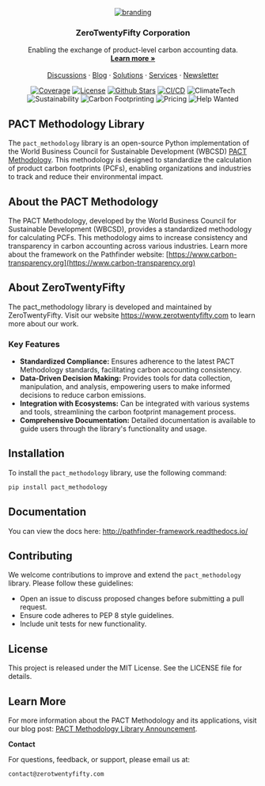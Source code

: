 <p align="center">
  <a href="https://www.zerotwentyfifty.com/solutions/pact-methodology">
   <img src="https://github.com/user-attachments/assets/bbbc445a-b70d-4e35-904a-4cb55857bc62" alt="branding">
  </a>

  <h3 align="center">ZeroTwentyFifty Corporation</h3>

  <p align="center">
    Enabling the exchange of product-level carbon accounting data.
    <br />
    <a href="https://www.zerotwentyfifty.com"><strong>Learn more »</strong></a>
    <br />
    <br />
    <a href="https://github.com/orgs/ZeroTwentyFifty/discussions">Discussions</a>
    ·
    <a href="https://www.zerotwentyfifty.com/blog">Blog</a>
    ·
    <a href="https://www.zerotwentyfifty.com/solutions">Solutions</a>
    ·
    <a href="https://www.zerotwentyfifty.com/services">Services</a>
    ·
    <a href="https://mailchi.mp/zerotwentyfifty.com/newsletter">Newsletter</a>
  </p>

</p>

<p align="center">
    <a href="https://github.com/ZeroTwentyFifty/pact_methodology/actions"><img src="https://img.shields.io/badge/coverage-pytest--cov-red.svg" alt="Coverage"></a>
    <a href="https://img.shields.io/badge/license-MIT-blue.svg"><img src="https://img.shields.io/badge/license-MIT-blue.svg" alt="License"></a>
    <a href="https://github.com/ZeroTwentyFifty/pact_methodology/stargazers"><img src="https://img.shields.io/github/stars/ZeroTwentyFifty/pact_methodology" alt="Github Stars"></a>
    <a href="https://github.com/ZeroTwentyFifty/pact_methodology/actions/workflows/app.yml"><img src="https://github.com/ZeroTwentyFifty/pact_methodology/actions/workflows/app.yml/badge.svg" alt="CI/CD"></a>
    <img src="https://img.shields.io/badge/Topic-ClimateTech-brightgreen" alt="ClimateTech">
    <img src="https://img.shields.io/badge/Topic-Sustainability-yellow" alt="Sustainability">
    <img src="https://img.shields.io/badge/Topic-CarbonFootprinting-ff69b4" alt="Carbon Footprinting">
    <img src="https://img.shields.io/badge/Pricing-Free-brightgreen" alt="Pricing">
    <img src="https://img.shields.io/badge/Help%20Wanted-Contribute-blue" alt="Help Wanted">
</p>

## PACT Methodology Library

The `pact_methodology` library is an open-source Python implementation of the World Business Council for Sustainable Development (WBCSD) [PACT Methodology](https://www.carbon-transparency.org). This methodology is designed to standardize the calculation of product carbon footprints (PCFs), enabling organizations and industries to track and reduce their environmental impact.

## About the PACT Methodology

The PACT Methodology, developed by the World Business Council for Sustainable Development (WBCSD), provides a standardized methodology for calculating PCFs. This methodology aims to increase consistency and transparency in carbon accounting across various industries. Learn more about the framework on the Pathfinder website: [https://www.carbon-transparency.org](https://www.carbon-transparency.org)

## About ZeroTwentyFifty

The pact_methodology library is developed and maintained by ZeroTwentyFifty. Visit our website https://www.zerotwentyfifty.com to learn more about our work.

### Key Features
- **Standardized Compliance:** Ensures adherence to the latest PACT Methodology standards, facilitating carbon accounting consistency.
- **Data-Driven Decision Making:** Provides tools for data collection, manipulation, and analysis, empowering users to make informed decisions to reduce carbon emissions.
- **Integration with Ecosystems:** Can be integrated with various systems and tools, streamlining the carbon footprint management process.
- **Comprehensive Documentation:** Detailed documentation is available to guide users through the library's functionality and usage.

## Installation

To install the `pact_methodology` library, use the following command:


```bash
pip install pact_methodology
```

## Documentation

You can view the docs here: http://pathfinder-framework.readthedocs.io/


## Contributing

We welcome contributions to improve and extend the `pact_methodology` library. Please follow these guidelines:
- Open an issue to discuss proposed changes before submitting a pull request.
- Ensure code adheres to PEP 8 style guidelines.
- Include unit tests for new functionality.

## License

This project is released under the MIT License. See the LICENSE file for details.

## Learn More

For more information about the PACT Methodology and its applications, visit our blog post: [PACT Methodology Library Announcement](https://www.zerotwentyfifty.com/blog/pact-methodology-library).


**Contact**

For questions, feedback, or support, please email us at:

    contact@zerotwentyfifty.com
